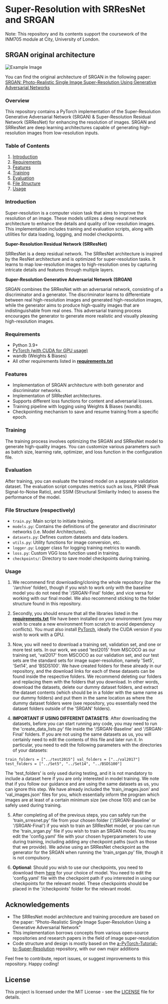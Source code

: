 # Super-Resolution with SRResNet and SRGAN

Note: This repository and its contents support the coursework of the INM705 module at City, University of London.

## SRGAN original architecture
![Example Image](architecture.png)

You can find the original architecture of SRGAN in the following paper:
[SRGAN: Photo-Realistic Single Image Super-Resolution Using Generative Adversarial Networks](https://arxiv.org/abs/1609.04802)

### Overview

This repository contains a PyTorch implementation of the Super-Resolution Generative Adversarial Network (SRGAN) & Super-Resolution Residual Network (SRResNet) for enhancing the resolution of images. SRGAN and SRResNet are deep learning architectures capable of generating high-resolution images from low-resolution inputs.

### Table of Contents
1. [Introduction](#introduction)
2. [Requirements](#requirements)
3. [Features](#features)
4. [Training](#training)
5. [Evaluation](#evaluation)
6. [File Structure](#FileStructure)
7. [Usage](#usage)

### Introduction
Super-resolution is a computer vision task that aims to improve the resolution of an image. These models utilizes a deep neural network architecture to enhance the details and quality of low-resolution images. This implementation includes training and evaluation scripts, along with utilities for data loading, logging, and model checkpoints.

**Super-Resolution Residual Network (SRResNet)**

SRResNet is a deep residual network. The SRResNet architecture is inspired by the ResNet architecture and is optimized for super-resolution tasks. It learns to map low-resolution images to high-resolution ones by capturing intricate details and features through multiple layers.

**Super-Resolution Generative Adversarial Network (SRGAN)**

SRGAN combines the SRResNet with an adversarial network, consisting of a discriminator and a generator. The discriminator learns to differentiate between real high-resolution images and generated high-resolution images, while the generator aims to produce high-quality images that are indistinguishable from real ones. This adversarial training process encourages the generator to generate more realistic and visually pleasing high-resolution images.

### Requirements
- Python 3.9+
- [PyTorch (with CUDA for GPU usage)](https://pytorch.org/get-started/locally/)
- wandb (Weights & Biases)
- All other requirements listed in [**requirements.txt**](https://github.com/rafipatel/Image-Super-Resolution-using-GANs/blob/main/requirements.txt)

### Features
- Implementation of SRGAN architecture with both generator and discriminator networks.
- Implementation of SRResNet architectures.
- Supports different loss functions for content and adversarial losses.
- Training pipeline with logging using Weights & Biases (wandb).
- Checkpointing mechanism to save and resume training from a specific epoch.

### Training
The training process involves optimizing the SRGAN and SRResNet model to generate high-quality images. You can customize various parameters such as batch size, learning rate, optimizer, and loss function in the configuration file.

### Evaluation
After training, you can evaluate the trained model on a separate validation dataset. The evaluation script computes metrics such as loss, PSNR (Peak Signal-to-Noise Ratio), and SSIM (Structural Similarity Index) to assess the performance of the model.

### File Structure (respectively)
- `train.py`: Main script to initiate training.
- `models.py`: Contains the definitions of the generator and discriminator networks (i.e. Model Architectures).
- `datasets.py`: Defines custom datasets and data loaders.
- `utils.py`: Utility functions for image conversion, etc.
- `logger.py`: Logger class for logging training metrics to wandb.
- `loss.py`: Custom VGG loss function used in training.
- `checkpoints/`: Directory to save model checkpoints during training.

### Usage
1. We recommend first downloading/cloning the whole repository (bar the '/archive' folder), though if you wish to work only with the baseline model you do not need the '/SRGAN-Final' folder, and vice versa for working with our final model. We also recommend sticking to the folder structure found in this repository.

2. Secondly, you should ensure that all the libraries listed in the [**requirements.txt**](https://github.com/rafipatel/Image-Super-Resolution-using-GANs/blob/main/requirements.txt) file have been installed on your environment (you may wish to create a new environment from scratch to avoid dependency conflicts). You must also install [PyTorch](https://pytorch.org/get-started/locally/), ideally the CUDA version if you wish to work with a GPU. 

3. Now, you will need to download a training set, validation set, and one or more test sets. In our work, we used 'test2015' from MSCOCO as our training set, 'val2017' from MSCOCO as our validation set, and our test sets are the standard sets for image super-resolution, namely 'Set5', 'Set14', and 'BSDS100'. We have created folders for these already in our repository, and the download links for each of these datasets can be found inside the respective folders. We recommend deleting our folders and replacing them with the folders that you download. In other words, download the datasets, delete our dummy dataset folders, and extract the dataset contents (which should be in a folder with the same name as our dummy folders) and put them in the same location as where the dummy dataset folders were (see repository, you essentially need the dataset folders outside of the 'SRGAN' folders).

4. **IMPORTANT IF USING DIFFERENT DATASETS**: After downloading the datasets, before you can start running any code, you may need to run the 'create_data_lists.py' file inside the '/SRGAN-Baseline' and '/SRGAN-Final' folders. If you are not using the same datasets as us, you will certainly need to edit the contents of this file and later run it. In particular, you need to edit the following parameters with the directories of your datasets:

``train_folders = ["../test2015"]
val_folders = ["../val2017"]
test_folders = ["../Set5", "../Set14", "../BSDS100"]``

The 'test_folders' is only used during testing, and it is not mandatory to include a dataset here if you are only interested in model training. We note that if you follow our guidance and are using the same     datasets as us, you can ignore this step. We have already included the 'train_images.json' and 'val_images.json' files for you, which essentially inform the program which images are at least of a certain        minimum size (we chose 100) and can be safely used during training.

5. After completing all of the previous steps, you can safely run the 'train_srresnet.py' file from your chosen folder ('/SRGAN-Baseline' or '/SRGAN-Final') if you wish to train an SRResNet model, or you can run the 'train_srgan.py' file if you wish to train an SRGAN model. You may edit the 'config.yaml' file with your chosen hyperparameters to use during training, including adding any checkpoint paths (such as those that we provide). We advise using an SRResNet checkpoint as the generator for the SRGAN when running the 'train_srgan.py' file, though it is not compulsory.

6. **Optional**: Should you wish to use our checkpoints, you need to download them [here]() for your choice of model. You need to edit the 'config.yaml' file with the checkpoint path if you interested in using our checkpoints for the relevant model. These checkpoints should be placed in the '/checkpoints' folder for the relevant model.

## Acknowledgements
- The SRResNet model architecture and training procedure are based on the paper: "Photo-Realistic Single Image Super-Resolution Using a Generative Adversarial Network"
- This implementation borrows concepts from various open-source repositories and research papers in the field of image super-resolution
- Code structure and design is mostly based on the [a-PyTorch-Tutorial-to-Super-Resolution](https://github.com/sgrvinod/a-PyTorch-Tutorial-to-Super-Resolution/) repository, with our own major additions

Feel free to contribute, report issues, or suggest improvements to this repository. Happy coding!

## License
This project is licensed under the MIT License - see the [LICENSE](LICENSE) file for details.
